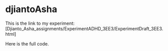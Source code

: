 # djiantoAsha

This is the link to my experiment: [Djianto_Asha_assignments/ExperimentADHD_3EE3/ExperimentDraft_3EE3.html]

Here is the full code.
